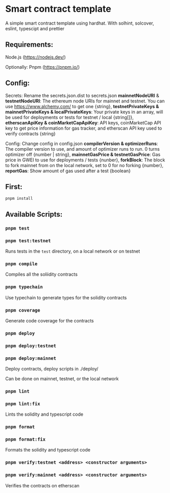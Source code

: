 # Smart contract template

A simple smart contract template using hardhat. With solhint, solcover, eslint, typescipt and prettier

## Requirements:

Node.js (https://nodejs.dev/)

Optionally: Pnpm (https://pnpm.io/)

## Config:

Secrets: Rename the secrets.json.dist to secrets.json
    **mainnetNodeURI** & **testnetNodeURI**: The ethereum node URIs for mainnet and testnet. You can use https://www.alchemy.com/ to get one {string},
    **testnetPrivateKeys & mainnetPrivateKeys & localPrivateKeys**: Your private keys in an array, will be used for deployments or tests for testnet / local {string[]},
    **etherscanApiKey & coinMarketCapApiKey**: API keys, coinMarketCap API key to get price information for gas tracker, and etherscan API key used to verify contracts {string}

Config: Change config in config.json
    **compilerVersion & optimizerRuns**: The compiler version to use, and amount of optimizer runs to run. 0 turns optimizer off {number | string},
    **mainnetGasPrice & testnetGasPrice**: Gas price in GWEI to use for deployments / tests {nunber},
    **forkBlock**: The block to fork mainnet from on the local network, set to 0 for no forking {number},
    **reportGas**: Show amount of gas used after a test {boolean}

## First:

    pnpm install

## Available Scripts:

### `pnpm test`

### `pnpm test:testnet`

Runs tests in the `test` directory, on a local network or on testnet

### `pnpm compile`

Compiles all the soliidity contracts

### `pnpm typechain`

Use typechain to generate types for the solidity contracts

### `pnpm coverage`

Generate code coverage for the contracts

### `pnpm deploy`

### `pnpm deploy:testnet`

### `pnpm deploy:mainnet`

Deploy contracts, deploy scripts in ./deploy/

Can be done on mainnet, testnet, or the local network

### `pnpm lint`

### `pnpm lint:fix`

Lints the solidity and typescript code

### `pnpm format`

### `pnpm format:fix`

Formats the solidity and typescript code

### `pnpm verify:testnet <address> <constructor arguments>`

### `pnpm verify:mainnet <address> <constructor arguments>`

Verifies the contracts on etherscan
